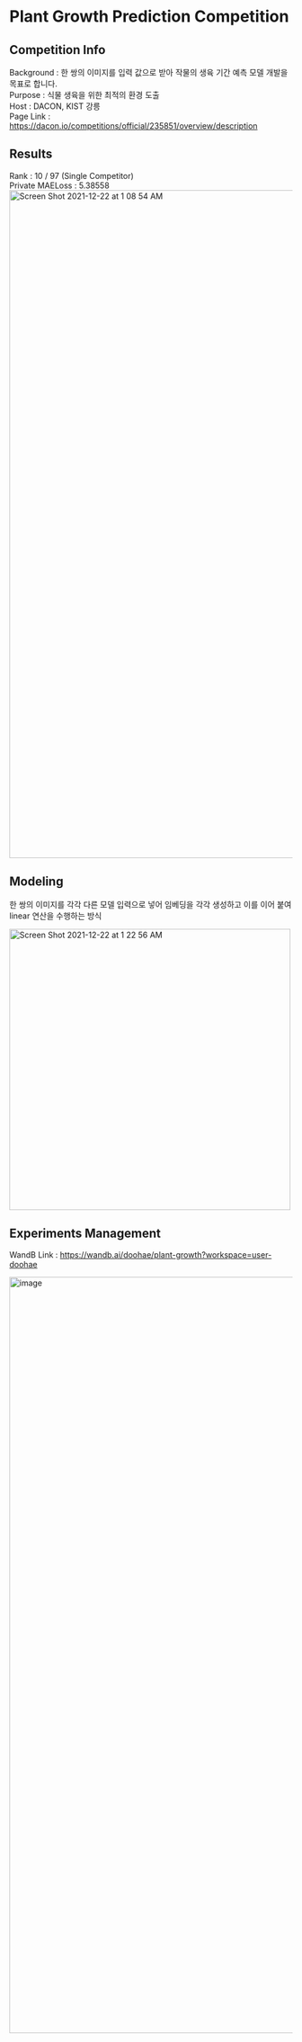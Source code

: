 # Plant Growth Prediction Competition




## Competition Info
Background : 한 쌍의 이미지를 입력 값으로 받아 작물의 생육 기간 예측 모델 개발을 목표로 합니다.  
Purpose : 식물 생육을 위한 최적의 환경 도출  
Host : DACON, KIST 강릉  
Page Link : https://dacon.io/competitions/official/235851/overview/description




## Results
Rank : 10 / 97 (Single Competitor)  
Private MAELoss : 5.38558  
<img width="1188" alt="Screen Shot 2021-12-22 at 1 08 54 AM" src="https://user-images.githubusercontent.com/80743307/146962249-1a943c5a-e3fb-4151-bc78-e09e5f18110e.png">




## Modeling
한 쌍의 이미지를 각각 다른 모델 입력으로 넣어 임베딩을 각각 생성하고 이를 이어 붙여 linear 연산을 수행하는 방식


<img width="500" alt="Screen Shot 2021-12-22 at 1 22 56 AM" src="https://user-images.githubusercontent.com/80743307/146963914-317c06db-8f4b-4130-a7a6-794befe2382e.png">


## Experiments Management
WandB Link : https://wandb.ai/doohae/plant-growth?workspace=user-doohae


<img width="1345" alt="image" src="https://user-images.githubusercontent.com/80743307/146965369-7b87e51b-5fa4-4272-8843-c4ea9185868e.png">



